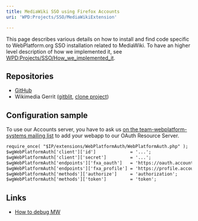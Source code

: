 ```yaml
---
title: MediaWiki SSO using Firefox Accounts
uri: 'WPD:Projects/SSO/MediaWikiExtension'

---
```

This page describes various details on how to install and find code specific to WebPlatform.org SSO installation related to MediaWiki. To have an higher level description of how we implemented it, see [WPD:Projects/SSO/How\_we\_implemented\_it](/WPD:Projects/SSO/How_we_implemented_it).

## Repositories

-   [GitHub](https://github.com/webplatform/mediawiki-fxa-sso)
-   Wikimedia Gerrit ([gitblit](https://git.wikimedia.org/summary/mediawiki%2Fextensions%2FWebPlatformAuth), [clone project](https://gerrit.wikimedia.org/r/#/admin/projects/mediawiki/extensions/WebPlatformAuth))

## Configuration sample

To use our Accounts server, you have to ask us [on the team-webplatform-systems mailing list](mailto:team-webplatform-systems@w3.org) to add your webapp to our OAuth Resource Server.

``` html
require_once( "$IP/extensions/WebPlatformAuth/WebPlatformAuth.php" );
$wgWebPlatformAuth['client']['id']             = '...';
$wgWebPlatformAuth['client']['secret']         = '...';
$wgWebPlatformAuth['endpoints']['fxa_oauth']   = 'https://oauth.accounts.webplatform.org/v1/';
$wgWebPlatformAuth['endpoints']['fxa_profile'] = 'https://profile.accounts.webplatform.org/v1/';
$wgWebPlatformAuth['methods']['authorize']     = 'authorization';
$wgWebPlatformAuth['methods']['token']         = 'token';
```

## Links

-   [How to debug MW](http://www.mediawiki.org/wiki/Manual:How_to_debug)
